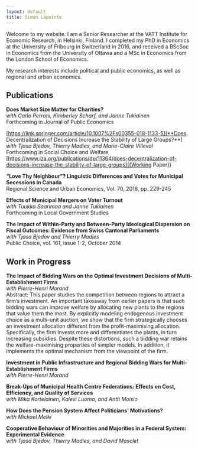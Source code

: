 ```yaml
---
layout: default
title: Simon Lapointe
---
```


Welcome to my website. I am a Senior Researcher at the VATT Institute for Economic Research, in Helsinki, Finland. I completed my PhD in Economics at the University of Fribourg in Switzerland in 2016, and received a BScSoc in Economics from the University of Ottawa and a MSc in Economics from the London School of Economics.

My research interests include political and public economics, as well as regional and urban economics.

## Publications

**Does Market Size Matter for Charities?**  
*with Carlo Perroni, Kimberley Scharf, and Janne Tukiainen*  
Forthcoming in Journal of Public Economics

[https://link.springer.com/article/10.1007%2Fs00355-018-1133-5](**Does Decentralization of Decisions Increase the Stability of Large Groups?**)  
*with Tjasa Bjedov, Thierry Madies, and Marie-Claire Villeval*  
Forthcoming in Social Choice and Welfare
[https://www.iza.org/publications/dp/11364/does-decentralization-of-decisions-increase-the-stability-of-large-groups]({Working Paper})

**“Love Thy Neighbour”? Linguistic Differences and Votes for Municipal Secessions in Canada**  
Regional Science and Urban Economics, Vol. 70, 2018, pp. 229-245

**Effects of Municipal Mergers on Voter Turnout**  
*with Tuukka Saarimaa and Janne Tukiainen*  
Forthcoming in Local Government Studies

**The Impact of Within-Party and Between-Party Ideological Dispersion on Fiscal Outcomes: Evidence from Swiss Cantonal Parliaments**  
*with Tjasa Bjedov and Thierry Madies*  
Public Choice, vol. 161, issue 1-2, October 2014

## Work in Progress

**The Impact of Bidding Wars on the Optimal Investment Decisions of Multi-Establishment Firms**  
*with Pierre-Henri Morand*  
Abstract: This paper studies the competition between regions to attract a firm’s investment. An important takeaway from earlier papers is that such bidding wars can improve welfare by allocating new plants to the regions that value them the most. By explicitly modeling endogenous investment choice as a multi-unit auction, we show that the firm strategically chooses an investment allocation different from the profit-maximising allocation. Specifically, the firm invests more and differentiates the plants, in turn increasing subsidies. Despite these distortions, such a bidding war retains the welfare-maximising properties of simpler models. In addition, it implements the optimal mechanism from the viewpoint of the firm.

**Investment in Public Infrastructure and Regional Bidding Wars for Multi-Establishment Firms**  
*with Pierre-Henri Morand*

**Break-Ups of Municipal Health Centre Federations: Effects on Cost, Efficiency, and Quality of Services**  
*with Mika Kortelainen, Kalevi Luoma, and Antti Moisio*

**How Does the Pension System Affect Politicians' Motivations?**  
*with Mickael Melki*

**Cooperative Behaviour of Minorities and Majorities in a Federal System: Experimental Evidence**  
*with Tjasa Bjedov, Thierry Madies, and David Masclet*
